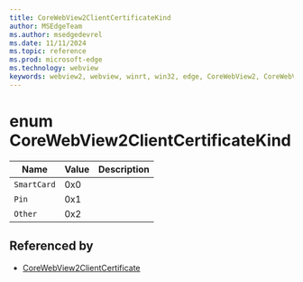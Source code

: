 ```yaml
---
title: CoreWebView2ClientCertificateKind
author: MSEdgeTeam
ms.author: msedgedevrel
ms.date: 11/11/2024
ms.topic: reference
ms.prod: microsoft-edge
ms.technology: webview
keywords: webview2, webview, winrt, win32, edge, CoreWebView2, CoreWebView2Controller, browser control, edge html, CoreWebView2ClientCertificateKind
---
```


# enum CoreWebView2ClientCertificateKind

| Name |  Value | Description |
|--|--|--|
|`SmartCard` | 0x0  |  |
|`Pin` | 0x1  |  |
|`Other` | 0x2  |  |


## Referenced by

- [CoreWebView2ClientCertificate](corewebview2clientcertificate.md)
